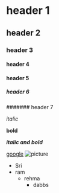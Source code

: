 # header 1
## header 2
### header 3
#### header 4
#### header 5
##### header 6
####### header 7

*italic*

**bold**

***italic and bold***

[google](www.youtube.com)
![picture](https://encrypted-tbn0.gstatic.com/images?q=tbn:ANd9GcTvlCADTl1AhnPj8VNMBA1S1DbvIAHeETk2Ww&usqp=CAU)
* Sri
 * ram
   * rehma
     * dabbs
